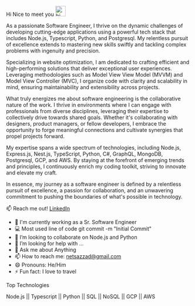 Hi Nice to meet you <a target="_blank" rel="noopener noreferrer" href="https://user-images.githubusercontent.com/1303154/88677602-1635ba80-d120-11ea-84d8-d263ba5fc3c0.gif"><img src="https://user-images.githubusercontent.com/1303154/88677602-1635ba80-d120-11ea-84d8-d263ba5fc3c0.gif" width="28px" alt="hi" style="max-width:100%;"></a>

As a passionate Software Engineer, I thrive on the dynamic challenges of developing cutting-edge applications using a powerful tech stack that includes Node.js, Typescript, Python, and Postgresql. My relentless pursuit of excellence extends to mastering new skills swiftly and tackling complex problems with ingenuity and precision.

Specializing in website optimization, I am dedicated to crafting efficient and high-performing solutions that deliver exceptional user experiences. Leveraging methodologies such as Model View View Model (MVVM) and Model View Controller (MVC), I organize code with clarity and scalability in mind, ensuring maintainability and extensibility across projects.

What truly energizes me about software engineering is the collaborative nature of the work. I thrive in environments where I can engage with professionals from diverse disciplines, leveraging their expertise to collectively drive towards shared goals. Whether it's collaborating with designers, product managers, or fellow developers, I embrace the opportunity to forge meaningful connections and cultivate synergies that propel projects forward.

My expertise spans a wide spectrum of technologies, including Node.js, Express.js, Nest.js, TypeScript, Python, C#, GraphQL, MongoDB, Postgresql, GCP, and AWS. By staying at the forefront of emerging trends and principles, I continuously enrich my coding toolkit, striving to innovate and elevate my craft.

In essence, my journey as a software engineer is defined by a relentless pursuit of excellence, a passion for collaboration, and an unwavering commitment to pushing the boundaries of what's possible in technology.

📫 Reach me out!
 [LinkedIn](https://www.linkedin.com/in/md-sazzadul-islam-90ab571a6/)

- 🔭 I'm currently working as a Sr. Software Engineer 
- 💻 Most used line of code git commit -m "Initial Commit"
- 👯 I’m looking to collaborate on Node.js and Python
- 🤔 I’m looking for help with ...
- 💬 Ask me about Anything
- 📫 How to reach me: netsazzad@gmail.com
- 😄 Pronouns:  He/Him
- ⚡ Fun fact: I love to travel

Top Technologies

Node.js || Typescript || Python || SQL || NoSQL || GCP || AWS

<!--
**MdSazzadIslam/MdSazzadIslam** is a ✨ _special_ ✨ repository because its `README.md` (this file) appears on your GitHub profile.

Here are some ideas to get you started:
Hi I'm Md Sazzadul Islam https://user-images.githubusercontent.com/1303154/88677602-1635ba80-d120-11ea-84d8-d263ba5fc3c0.gif

- 🔭 I’m currently working on ...
- 🌱 I’m currently learning ...
- 👯 I’m looking to collaborate on ...
- 🤔 I’m looking for help with ...
- 💬 Ask me about ...
- 📫 How to reach me: ...
- 😄 Pronouns: ...
- ⚡ Fun fact: ...
-->
